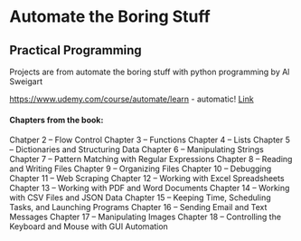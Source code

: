 # Automate the Boring Stuff

## Practical Programming 
Projects are from automate the boring stuff with python programming by Al Sweigart

https://www.udemy.com/course/automate/learn - automatic!
[Link](https://www.udemy.com/course/automate/learn)

#### Chapters from the book:
Chatper 2 – Flow Control
Chapter 3 – Functions
Chapter 4 – Lists
Chapter 5 – Dictionaries and Structuring Data
Chapter 6 – Manipulating Strings
Chapter 7 – Pattern Matching with Regular Expressions
Chapter 8 – Reading and Writing Files
Chapter 9 – Organizing Files
Chapter 10 – Debugging
Chapter 11 – Web Scraping
Chapter 12 – Working with Excel Spreadsheets
Chapter 13 – Working with PDF and Word Documents
Chapter 14 – Working with CSV Files and JSON Data
Chapter 15 – Keeping Time, Scheduling Tasks, and Launching Programs
Chapter 16 – Sending Email and Text Messages
Chapter 17 – Manipulating Images
Chapter 18 – Controlling the Keyboard and Mouse with GUI Automation
